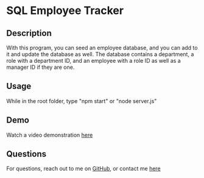 # SQL Employee Tracker

## Description

With this program, you can seed an employee database, and you can add to it and update the database as well. The database contains a department, a role with a department ID, and an employee with a role ID as well as a manager ID if they are one.

## Usage

While in the root folder, type "npm start" or "node server.js"

## Demo

Watch a video demonstration [here](https://www.awesomescreenshot.com/video/20690521?key=fefb448126178027bb0f4693ca0bb2bc)

## Questions

For questions, reach out to me on [GitHub](https://github.com/hansonsteven26), or contact me [here](mailto:smhanson21@gmail.com)